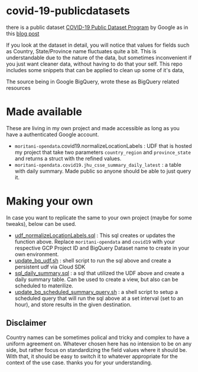 # covid-19-publicdatasets

there is a public dataset [COVID-19 Public Dataset Program](https://console.cloud.google.com/marketplace/details/bigquery-public-datasets/covid19-public-data-program) by Google as in this [blog post](https://cloud.google.com/blog/products/data-analytics/free-public-datasets-for-covid19)

If you look at the dataset in detail, you will notice that values for fields such as Country, State/Province name fluctuates quite a bit. This is understandable due to the nature of the data, but sometimes inconvenient if you just want cleaner data, without having to do that your self.
This repo includes some snippets that can be applied to clean up some of it's data, 

The source being in Google BigQuery, wrote these as BigQuery related resources

# Made available
These are living in my own project and made accessible as long as you have a authenticated Google account. 
* `moritani-opendata`.covid19.normalizeLocationLabels : UDF that is hosted my project that take two parameters `country_region` and `province_state` and returns a struct with the refined values.
* `moritani-opendata.covid19.jhu_csse_summary_daily_latest` : a table with daily summary. Made public so anyone should be able to just query it.

# Making your own
In case you want to replicate the same to your own project (maybe for some tweaks), below can be used. 
* [udf_normalizeLocationLabels.sql](udf_normalizeLocationLabels.sql) : This sql creates or updates the function above. Replace `moritani-opendata` and `covid19` with your respective GCP Project ID and BigQuery Dataset name to create in your own environment. 
* [update_bq_udf.sh](update_bq_udf.sh) : shell script to run the sql above and create a persistent udf via Cloud SDK 
* [sql_daily_summary.sql](sql_daily_summary.sql) : a sql that utilized the UDF above and create a daily summary table. Can be used to create a view, but also can be scheduled to materilize. 
* [update_bq_scheduled_summary_query.sh](update_bq_scheduled_summary_query.sh) : a shell script to setup a scheduled query that will run the sql above at a set interval (set to an hour), and store results in the given destination. 


## Disclaimer
Country names can be sometimes polical and tricky and complex to have a uniform agreement on. Whatever chosen here has no intension to be on any side, but rather focus on standardizing the field values where it should be. With that, it should be easy to switch it to whatever appropriate for the context of the use case. thanks you for your understanding. 

